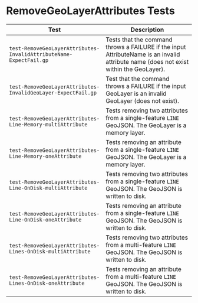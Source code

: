 # RemoveGeoLayerAttributes Tests
|Test|Description|
|----|-----|
|`test-RemoveGeoLayerAttributes-InvalidAttributeName-ExpectFail.gp`|Tests that the command throws a FAILURE if the input AttributeName is an invalid attribute name (does not exist within the GeoLayer).|
|`test-RemoveGeoLayerAttributes-InvalidGeoLayer-ExpectFail.gp`|Test that the command throws a FAILURE if the input GeoLayer is an invalid GeoLayer (does not exist).|
|`test-RemoveGeoLayerAttributes-Line-Memory-multiAttribute`|Tests removing two attributes from a single-feature `LINE` GeoJSON. The GeoLayer is a memory layer.|
|`test-RemoveGeoLayerAttributes-Line-Memory-oneAttribute`|Tests removing an attribute from a single-feature `LINE` GeoJSON. The GeoLayer is a memory layer.|
|`test-RemoveGeoLayerAttributes-Line-OnDisk-multiAttribute`|Tests removing two attributes from a single-feature `LINE` GeoJSON. The GeoJSON is written to disk.|
|`test-RemoveGeoLayerAttributes-Line-OnDisk-oneAttribute`|Tests removing an attribute from a single-feature `LINE` GeoJSON. The GeoJSON is written to disk.|
|`test-RemoveGeoLayerAttributes-Lines-OnDisk-multiAttribute`|Tests removing two attributes from a multi-feature `LINE` GeoJSON. The GeoJSON is written to disk.|
|`test-RemoveGeoLayerAttributes-Lines-OnDisk-oneAttribute`|Tests removing an attribute from a multi-feature `LINE` GeoJSON. The GeoJSON is written to disk.|